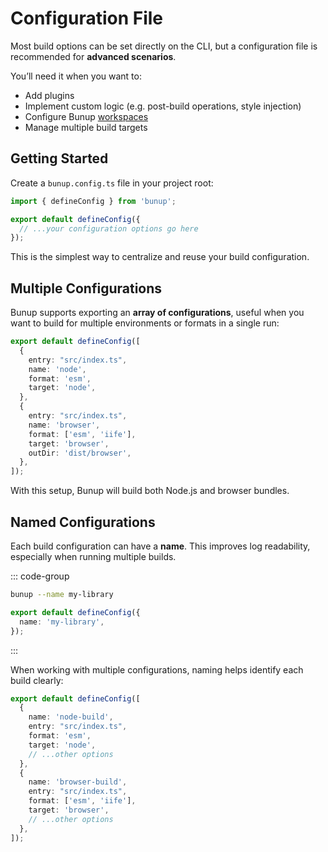 # Configuration File

Most build options can be set directly on the CLI, but a configuration file is recommended for **advanced scenarios**.  

You’ll need it when you want to:

- Add plugins  
- Implement custom logic (e.g. post-build operations, style injection)  
- Configure Bunup [workspaces](/docs/guide/workspaces)  
- Manage multiple build targets  

## Getting Started

Create a `bunup.config.ts` file in your project root:

```ts [bunup.config.ts]
import { defineConfig } from 'bunup';

export default defineConfig({
  // ...your configuration options go here
});
```

This is the simplest way to centralize and reuse your build configuration.

## Multiple Configurations

Bunup supports exporting an **array of configurations**, useful when you want to build for multiple environments or formats in a single run:

```ts [bunup.config.ts]
export default defineConfig([
  {
    entry: "src/index.ts",
    name: 'node',
    format: 'esm',
    target: 'node',
  },
  {
    entry: "src/index.ts",
    name: 'browser',
    format: ['esm', 'iife'],
    target: 'browser',
    outDir: 'dist/browser',
  },
]);
```

With this setup, Bunup will build both Node.js and browser bundles.

## Named Configurations

Each build configuration can have a **name**. This improves log readability, especially when running multiple builds.

::: code-group

```sh [CLI]
bunup --name my-library
```

```ts [bunup.config.ts]
export default defineConfig({
  name: 'my-library',
});
```

:::

When working with multiple configurations, naming helps identify each build clearly:

```ts [bunup.config.ts]
export default defineConfig([
  {
    name: 'node-build',
    entry: "src/index.ts",
    format: 'esm',
    target: 'node',
    // ...other options
  },
  {
    name: 'browser-build',
    entry: "src/index.ts",
    format: ['esm', 'iife'],
    target: 'browser',
    // ...other options
  },
]);
```

